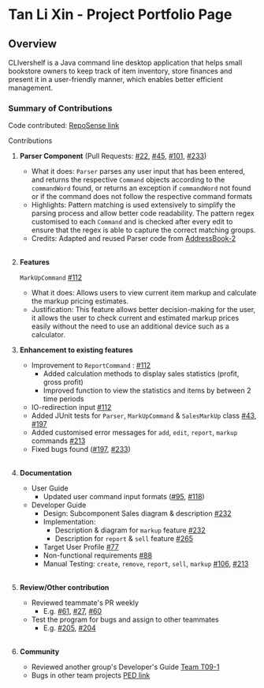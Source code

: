 # Tan Li Xin - Project Portfolio Page

## Overview
CLIvershelf is a Java command line desktop application that helps small bookstore owners to keep track of item 
inventory, store finances and present it in a user-friendly manner, which enables better efficient management. 

### Summary of Contributions
Code contributed: [RepoSense link](https://nus-cs2113-ay2122s1.github.io/tp-dashboard/?search=t-l-xin&sort=groupTitle&sortWithin=title&timeframe=commit&mergegroup=&groupSelect=groupByRepos&breakdown=true&checkedFileTypes=docs~functional-code~test-code~other&since=2021-09-25)

Contributions 

1. **Parser Component** (Pull Requests: [#22](https://github.com/AY2122S1-CS2113T-F11-4/tp/pull/22), 
[#45](https://github.com/AY2122S1-CS2113T-F11-4/tp/pull/45), [#101](https://github.com/AY2122S1-CS2113T-F11-4/tp/pull/101), 
[#233](https://github.com/AY2122S1-CS2113T-F11-4/tp/pull/233))
   * What it does: `Parser` parses any user input that has been entered, and returns the respective `Command` 
     objects according to the `commandWord` found, or returns an exception if `commandWord` not found or if the 
     command does not follow the respective command formats
   * Highlights: Pattern matching is used extensively to simplify the parsing process and allow better code readability. 
     The pattern regex customised to each `Command` and is checked after every edit to ensure that the regex is able to
     capture the correct matching groups. 
   * Credits: Adapted and reused Parser code from [AddressBook-2](https://github.com/se-edu/addressbook-level2/blob/master/src/seedu/addressbook/parser/Parser.java)
   <br />
   
2. **Features**
   
   `MarkUpCommand` [#112](https://github.com/AY2122S1-CS2113T-F11-4/tp/pull/112)
      * What it does: Allows users to view current item markup and calculate the markup pricing estimates.
      * Justification: This feature allows better decision-making for the user, it allows the user to check current 
      and estimated markup prices easily without the need to use an additional device such as a calculator.

<div style="page-break-after: always;"></div>

3. **Enhancement to existing features**

   * Improvement to `ReportCommand` : [#112](https://github.com/AY2122S1-CS2113T-F11-4/tp/pull/112) 
     * Added calculation methods to display sales statistics (profit, gross profit)
     * Improved function to view the statistics and items by between 2 time periods
   * IO-redirection input [#112](https://github.com/AY2122S1-CS2113T-F11-4/tp/pull/112)
   * Added JUnit tests for `Parser`, `MarkUpCommand` & `SalesMarkUp` class [#43](https://github.com/AY2122S1-CS2113T-F11-4/tp/pull/43), [#197](https://github.com/AY2122S1-CS2113T-F11-4/tp/pull/197) 
   * Added customised error messages for `add`, `edit`, `report`, `markup` commands [#213](https://github.com/AY2122S1-CS2113T-F11-4/tp/pull/213)     
   * Fixed bugs found ([#197](https://github.com/AY2122S1-CS2113T-F11-4/tp/pull/197), [#233](https://github.com/AY2122S1-CS2113T-F11-4/tp/pull/233))
   <br />    

4. **Documentation**

   * User Guide
      * Updated user command input formats ([#95](https://github.com/AY2122S1-CS2113T-F11-4/tp/pull/95), [#118](https://github.com/AY2122S1-CS2113T-F11-4/tp/pull/118/files))
   * Developer Guide
      * Design: Subcomponent Sales diagram & description [#232](https://github.com/AY2122S1-CS2113T-F11-4/tp/pull/232)
      * Implementation: 
        * Description & diagram for `markup` feature [#232](https://github.com/AY2122S1-CS2113T-F11-4/tp/pull/232)
        * Description for `report` & `sell` feature [#265](https://github.com/AY2122S1-CS2113T-F11-4/tp/pull/265) 
      * Target User Profile [#77](https://github.com/AY2122S1-CS2113T-F11-4/tp/pull/77)
      * Non-functional requirements [#88](https://github.com/AY2122S1-CS2113T-F11-4/tp/pull/88)
      * Manual Testing: `create`, `remove`, `report`, `sell`, `markup` [#106](https://github.com/AY2122S1-CS2113T-F11-4/tp/pull/106), [#213](https://github.com/AY2122S1-CS2113T-F11-4/tp/pull/213)
   <br />       


5. **Review/Other contribution**
   * Reviewed teammate's PR weekly 
     * E.g. [#61](https://github.com/AY2122S1-CS2113T-F11-4/tp/pull/61), [#27](https://github.com/AY2122S1-CS2113T-F11-4/tp/pull/27), [#60](https://github.com/AY2122S1-CS2113T-F11-4/tp/pull/60) 
   * Test the program for bugs and assign to other teammates
     * E.g. [#205](https://github.com/AY2122S1-CS2113T-F11-4/tp/issues/205), [#204](https://github.com/AY2122S1-CS2113T-F11-4/tp/issues/204)
   <br />

6. **Community**
   * Reviewed another group's Developer's Guide [Team T09-1](https://github.com/nus-cs2113-AY2122S1/tp/pull/24)
   * Bugs in other team projects [PED link](https://github.com/t-l-xin/ped/issues)
   <br />
